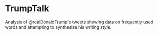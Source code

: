 # TrumpTalk
Analysis of @realDonaldTrump's tweets showing data on frequently used words and attempting to synthesize his writing style. 
